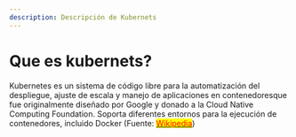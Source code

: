 ```yaml
---
description: Descripción de Kubernets
---
```


# Que es kubernets?

Kubernetes es un sistema de código libre para la automatización del despliegue, ajuste de escala y manejo de aplicaciones en contenedores​ que fue originalmente diseñado por Google y donado a la Cloud Native Computing Foundation. Soporta diferentes entornos para la ejecución de contenedores, incluido Docker (Fuente: [<mark style="color:red;">Wikipedia</mark>](https://es.wikipedia.org/wiki/Kubernetes))
